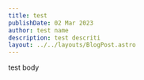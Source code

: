 ```yaml
---
title: test
publishDate: 02 Mar 2023
author: test name
description: test descriti
layout: ../../layouts/BlogPost.astro
---
```

test body